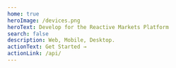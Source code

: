 ```yaml
---
home: true
heroImage: /devices.png
heroText: Develop for the Reactive Markets Platform
search: false
description: Web, Mobile, Desktop.
actionText: Get Started →
actionLink: /api/
---
```

